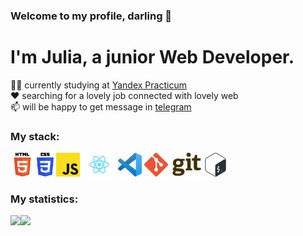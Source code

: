 ### Welcome to my profile, darling 👋

<!--
**JuliaPechnikova/JuliaPechnikova** is a ✨ _special_ ✨ repository because its `README.md` (this file) appears on your GitHub profile.

Here are some ideas to get you started:

- 🔭 I’m currently working on ...
- 🌱 I’m currently learning ...
- 👯 I’m looking to collaborate on ...
- 🤔 I’m looking for help with ...
- 💬 Ask me about ...
- 📫 How to reach me: ...
- 😄 Pronouns: ...
- ⚡ Fun fact: ...
-->

# I'm Julia, a junior Web Developer.  

👩‍🎓 currently studying at [Yandex Practicum](https://practicum.yandex.ru/profile/web/)  
❤️ searching for a lovely job connected with lovely web  
📫 will be happy to get message in [telegram](https://practicum.yandex.ru/profile/web/)   

### My stack:
<div>
    <img src="./HTML5.png" height="38">
    <img src="./CSS3.png" height="38">
    <img src="./JS.png" height="38">
    <img src="./react.png" height="38">
    <img src="./VScode.png" height="38">
    <img src="./git.png" height="38">
    <img src="./bash.png" height="38">

### My statistics:
<div>
  <a href="https://github-readme-stats.vercel.app/api?username=JuliaPechnikova&show_icons=true&theme=react">
    <img src="https://github-readme-stats.vercel.app/api?username=JuliaPechnikova&show_icons=true&theme=react" align="left" height="140">
  </a>
  <a href="https://github-readme-stats.vercel.app/api/top-langs/?username=JuliaPechnikova&layout=compact&theme=react">
    <img src="https://github-readme-stats.vercel.app/api/top-langs/?username=JuliaPechnikova&layout=compact&theme=react" align="left" height="140">
  </a>
</div>
